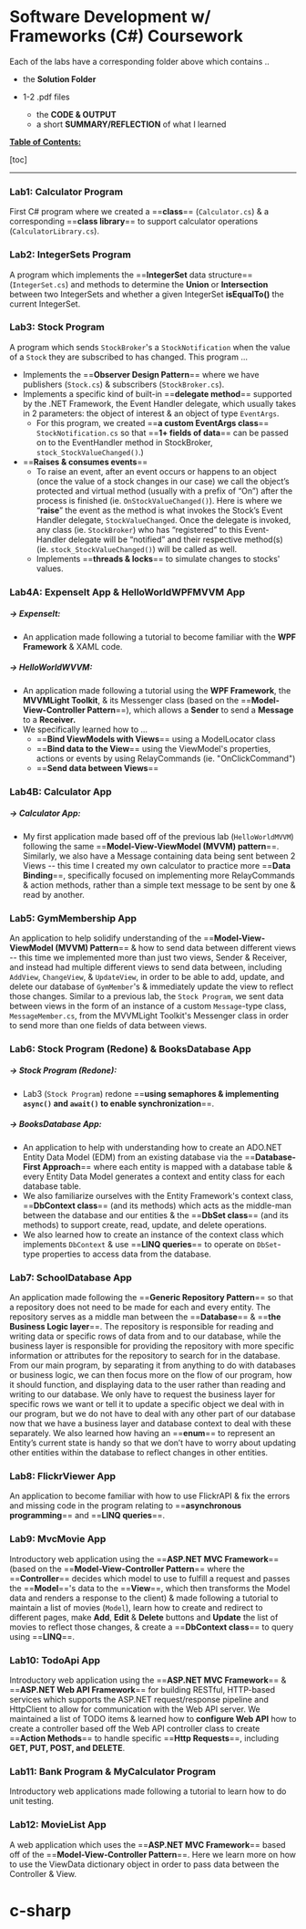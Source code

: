 # Software Development w/ Frameworks (C#) Coursework



 Each of the labs have a corresponding folder above which contains ..

- the **Solution Folder**

- 1-2 .pdf files

  - the **CODE & OUTPUT**
  - a short **SUMMARY/REFLECTION** of what I learned

  

<u>**Table of Contents:**</u>

[toc]

-------

### Lab1: Calculator Program

First C# program where we created a ==**class**== (`Calculator.cs`) & a corresponding ==**class library**== to support calculator operations (`CalculatorLibrary.cs`).



### Lab2: IntegerSets Program

A program which implements the ==**IntegerSet** data structure== (`IntegerSet.cs`) and methods to determine the **Union** or **Intersection** between two IntegerSets and whether a given IntegerSet **isEqualTo()** the current IntegerSet.



### Lab3: Stock Program

A program which sends `StockBroker`'s a `StockNotification` when the value of a `Stock` they are subscribed to has changed. This program ...

- Implements the ==**Observer Design Pattern**== where we have publishers (`Stock.cs`) & subscribers (`StockBroker.cs`).
- Implements a specific kind of built-in ==**delegate method**== supported by the .NET Framework, the Event Handler delegate, which usually takes in 2 parameters: the object of interest & an object of type `EventArgs`. 
  - For this program, we created ==**a custom EventArgs class**== `StockNotification.cs` so that ==**1+ fields of data**== can be passed on to the EventHandler method in StockBroker, `stock_StockValueChanged()`.)
- ==**Raises & consumes events**==
  - To raise an event, after an event occurs or happens to an object (once the value of a stock changes in our case) we call the object’s protected and virtual method (usually with a prefix of “On”) after the process is finished (ie. `OnStockValueChanged()`). Here is where we “**raise**” the event as the method is what invokes the Stock’s Event Handler delegate, `StockValueChanged`. Once the delegate is invoked, any class (ie. `StockBroker`) who has “registered” to this Event-Handler delegate will be “notified” and their respective method(s) (ie. `stock_StockValueChanged()`) will be called as well.
  - Implements ==**threads & locks**== to simulate changes to stocks' values.
  
  

### Lab4A: ExpenseIt App & HelloWorldWPFMVVM App

##### -> ExpenseIt:

- An application made following a tutorial to become familiar with the **WPF Framework** & XAML code.

##### -> HelloWorldWVVM:

- An application made following a tutorial using the **WPF Framework**, the **MVVMLight Toolkit**, & its Messenger class (based on the ==**Model-View-Controller Pattern**==), which allows a **Sender** to send a **Message** to a **Receiver.**
- We specifically learned how to ...
  - ==**Bind ViewModels with Views**== using a ModelLocator class
  - ==**Bind data to the View**== using the ViewModel's properties, actions or events by using RelayCommands (ie. "OnClickCommand")
  - ==**Send data between Views**==



### Lab4B: Calculator App

##### -> Calculator App:

- My first application made based off of the previous lab (`HelloWorldMVVM`) following the same ==**Model-View-ViewModel (MVVM) pattern**==. Similarly, we also have a Message containing data being sent between 2 Views -- this time I created my own calculator to practice more ==**Data Binding**==, specifically focused on implementing more RelayCommands & action methods, rather than a simple text message to be sent by one & read by another.

  

### Lab5: GymMembership App

An application to help solidify understanding of the ==**Model-View-ViewModel (MVVM) Pattern**== & how to send data between different views -- this time we implemented more than just two views, Sender & Receiver, and instead had multiple different views to send data between, including `AddView`, `ChangeView`, & `UpdateView`, in order to be able to add, update, and delete our database of `GymMember`'s & immediately update the view to reflect those changes. Similar to a previous lab, the `Stock Program`, we sent data between views in the form of an instance of a custom `Message`-type class, `MessageMember.cs`, from the MVVMLight Toolkit's Messenger class in order to send more than one fields of data between views. 



### Lab6: Stock Program (Redone) & BooksDatabase App

##### -> Stock Program (Redone):

- Lab3 (`Stock Program`) redone ==**using semaphores & implementing `async()` and `await()` to enable synchronization**==.

##### -> BooksDatabase App:

- An application to help with understanding how to create an ADO.NET Entity Data Model (EDM) from an existing database via the ==**Database-First Approach**== where each entity is mapped with a database table & every Entity Data Model generates a context and entity class for each database table. 
- We also familiarize ourselves with the Entity Framework's context class, ==**DbContext class**== (and its methods) which acts as the middle-man between the database and our entities & the ==**DbSet class**== (and its methods) to support create, read, update, and delete operations.
- We also learned how to create an instance of the context class which implements `DbContext` & use ==**LINQ queries**== to operate on `DbSet`-type properties to access data from the database.



### Lab7: SchoolDatabase App

An application made following the ==**Generic Repository Pattern**== so that a repository does not need to be made for each and every entity. The repository serves as a middle man between the ==**Database**== & ==**the Business Logic layer**==. The repository is responsible for reading and writing data or specific rows of data from and to our database, while the business layer is responsible for providing the repository with more specific information or attributes for the repository to search for in the database. From our main program, by separating it from anything to do with databases or business logic, we can then focus more on the flow of our program, how it should function, and displaying data to the user rather than reading and writing to our database. We only have to request the business layer for specific rows we want or tell it to update a specific object we deal with in our program, but we do not have to deal with any other part of our database now that we have a business layer and database context to deal with these separately. We also learned how having an ==**enum**== to represent an Entity’s current state is handy so that we don’t have to worry about updating other entities within the database to reflect changes in other entities.



### Lab8: FlickrViewer App

An application to become familiar with how to use FlickrAPI & fix the errors and missing code in the program relating to ==**asynchronous programming**== and ==**LINQ queries**==.



### Lab9: MvcMovie App

Introductory web application using the ==**ASP.NET MVC Framework**== (based on the ==**Model-View-Controller Pattern**== where the ==**Controller**== decides which model to use to fulfill a request and passes the ==**Model**=='s data to the ==**View**==, which then transforms the Model data and renders a response to the client) & made following a tutorial to maintain a list of movies (`Model`), learn how to create and redirect to different pages, make **Add**, **Edit** & **Delete** buttons and **Update** the list of movies to reflect those changes, & create a ==**DbContext class**== to query using ==**LINQ**==.



### Lab10: TodoApi App

Introductory web application using the ==**ASP.NET MVC Framework**== & ==**ASP.NET Web API Framework**== for building RESTful, HTTP-based services which supports the ASP.NET request/response pipeline and HttpClient to allow for communication with the Web API server. We maintained a list of TODO items & learned how to **configure Web API** how to create a controller based off the Web API controller class to create ==**Action Methods**== to handle specific ==**Http Requests**==, including **GET, PUT, POST, and DELETE**.



### Lab11:  Bank Program & MyCalculator Program

Introductory web applications made following a tutorial to learn how to do unit testing.



### Lab12: MovieList App

A web application which uses the ==**ASP.NET MVC Framework**== based off of the ==**Model-View-Controller Pattern**==. Here we learn more on how to use the ViewData dictionary object in order to pass data between the Controller & View.
# c-sharp
